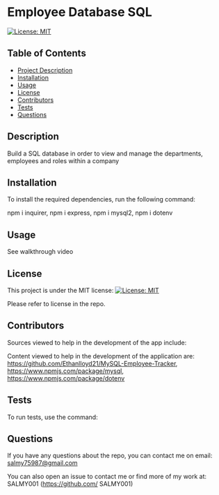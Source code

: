 # Employee Database SQL

[![License: MIT](https://img.shields.io/badge/License-MIT-yellow.svg)](https://opensource.org/licenses/MIT)

## Table of Contents

- [Project Description](#Description)
- [Installation](#Installation)
- [Usage](#Usage)
- [License](#License)
- [Contributors](#Contributors)
- [Tests](#Tests)
- [Questions](#Questions)

## Description

Build a SQL database in order to view and manage the departments, employees and roles within a company

## Installation

To install the required dependencies, run the following command:

npm i inquirer, npm i express, npm i mysql2, npm i dotenv

## Usage

See walkthrough video

## License

This project is under the MIT license:
[![License: MIT](https://img.shields.io/badge/License-MIT-yellow.svg)](https://opensource.org/licenses/MIT)

Please refer to license in the repo.

## Contributors

Sources viewed to help in the development of the app include:

Content viewed to help in the development of the application are: https://github.com/Ethanlloyd21/MySQL-Employee-Tracker, https://www.npmjs.com/package/mysql, https://www.npmjs.com/package/dotenv

## Tests

To run tests, use the command:

## Questions

If you have any questions about the repo, you can contact me on email: salmy75987@gmail.com

You can also open an issue to contact me or find more of my work at: SALMY001 (https://github.com/ SALMY001)

